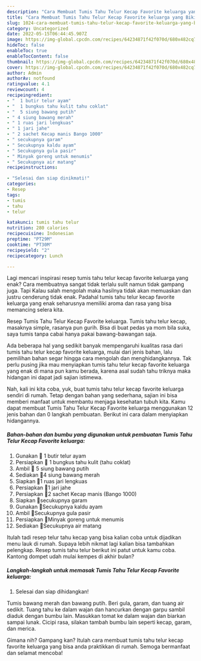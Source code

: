 ```yaml
---
description: "Cara Membuat Tumis Tahu Telur Kecap Favorite keluarga yang Bikin Ngiler, Buat Buka Puasa Lezat"
title: "Cara Membuat Tumis Tahu Telur Kecap Favorite keluarga yang Bikin Ngiler, Buat Buka Puasa Lezat"
slug: 1024-cara-membuat-tumis-tahu-telur-kecap-favorite-keluarga-yang-bikin-ngiler-buat-buka-puasa-lezat
category: Uncategorized
date: 2022-05-15T06:44:45.907Z
image: https://img-global.cpcdn.com/recipes/64234871f42f070d/680x482cq70/tumis-tahu-telur-kecap-favorite-keluarga-foto-resep-utama.jpg
hideToc: false
enableToc: true
enableTocContent: false
thumbnail: https://img-global.cpcdn.com/recipes/64234871f42f070d/680x482cq70/tumis-tahu-telur-kecap-favorite-keluarga-foto-resep-utama.jpg
cover: https://img-global.cpcdn.com/recipes/64234871f42f070d/680x482cq70/tumis-tahu-telur-kecap-favorite-keluarga-foto-resep-utama.jpg
author: Admin
authorAv: notfound
ratingvalue: 4.1
reviewcount: 4
recipeingredient:
- "  1 butir telur ayam"
- "  1 bungkus tahu kulit tahu coklat"
- "  5 siung bawang putih"
- " 4 siung bawang merah"
- " 1 ruas jari lengkuas"
- " 1 jari jahe"
- " 2 sachet Kecap manis Bango 1000"
- " secukupnya garam"
- " Secukupnya kaldu ayam"
- " Secukupnya gula pasir"
- " Minyak goreng untuk menumis"
- " Secukupnya air matang"
recipeinstructions:

- "Selesai dan siap dinikmati!"
categories:
- Resep
tags:
- tumis
- tahu
- telur

katakunci: tumis tahu telur 
nutrition: 280 calories
recipecuisine: Indonesian
preptime: "PT29M"
cooktime: "PT30M"
recipeyield: "2"
recipecategory: Lunch

---
```



Lagi mencari inspirasi resep tumis tahu telur kecap favorite keluarga yang enak? Cara membuatnya sangat tidak terlalu sulit namun tidak gampang juga. Tapi Kalau salah mengolah maka hasilnya tidak akan memuaskan dan justru cenderung tidak enak. Padahal tumis tahu telur kecap favorite keluarga yang enak seharusnya memiliki aroma dan rasa yang bisa memancing selera kita.


Resep Tumis Tahu Telur Kecap Favorite keluarga. Tumis tahu telur kecap, masaknya simple, rasanya pun gurih. Bisa di buat pedas ya mom bila suka, saya tumis tanpa cabai hanya pakai bawang-bawangan saja.

Ada beberapa hal yang sedikit banyak mempengaruhi kualitas rasa dari tumis tahu telur kecap favorite keluarga, mulai dari jenis bahan, lalu pemilihan bahan segar hingga cara mengolah dan menghidangkannya. Tak perlu pusing jika mau menyiapkan tumis tahu telur kecap favorite keluarga yang enak di mana pun kamu berada, karena asal sudah tahu triknya maka hidangan ini dapat jadi sajian istimewa.


Nah, kali ini kita coba, yuk, buat tumis tahu telur kecap favorite keluarga sendiri di rumah. Tetap dengan bahan yang sederhana, sajian ini bisa memberi manfaat untuk membantu menjaga kesehatan tubuh kita. Kamu dapat membuat Tumis Tahu Telur Kecap Favorite keluarga menggunakan 12 jenis bahan dan 0 langkah pembuatan. Berikut ini cara dalam menyiapkan hidangannya.

<!--inarticleads1-->

##### Bahan-bahan dan bumbu yang digunakan untuk pembuatan Tumis Tahu Telur Kecap Favorite keluarga:

1. Gunakan  🐣 1 butir telur ayam
1. Persiapkan  🐣 1 bungkus tahu kulit (tahu coklat)
1. Ambil  🧂 5 siung bawang putih
1. Sediakan  🧂4 siung bawang merah
1. Siapkan  🧂1 ruas jari lengkuas
1. Persiapkan  🧂1 jari jahe
1. Persiapkan  🧂2 sachet Kecap manis (Bango 1000)
1. Siapkan  🧂secukupnya garam
1. Gunakan  🧂Secukupnya kaldu ayam
1. Ambil  🧂Secukupnya gula pasir
1. Persiapkan  🧂Minyak goreng untuk menumis
1. Sediakan  🧂Secukupnya air matang


Itulah tadi resep telur tahu kecap yang bisa kalian coba untuk dijadikan menu lauk di rumah. Supaya lebih nikmat lagi kalian bisa tambahkan pelengkap. Resep tumis tahu telur berikut ini patut untuk kamu coba. Kantong dompet udah mulai kempes di akhir bulan? 

<!--inarticleads2-->

##### Langkah-langkah untuk memasak Tumis Tahu Telur Kecap Favorite keluarga:


1. Selesai dan siap dihidangkan!

Tumis bawang merah dan bawang putih. Beri gula, garam, dan tuang air sedikit. Tuang tahu ke dalam wajan dan hancurkan dengan garpu sambil diaduk dengan bumbu lain. Masukkan tomat ke dalam wajan dan biarkan sampai lunak. Cicipi rasa, silakan tambah bumbu lain seperti kecap, garam, dan merica. 

Gimana nih? Gampang kan? Itulah cara membuat tumis tahu telur kecap favorite keluarga yang bisa anda praktikkan di rumah. Semoga bermanfaat dan selamat mencoba!
